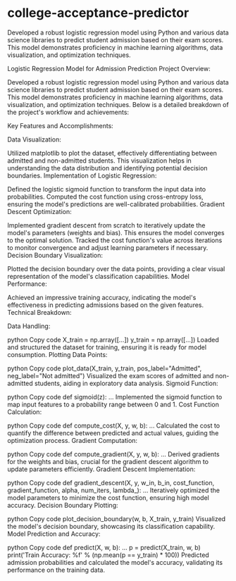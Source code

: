 # college-acceptance-predictor
Developed a robust logistic regression model using Python and various data science libraries to predict student admission based on their exam scores. This model demonstrates proficiency in machine learning algorithms, data visualization, and optimization techniques. 

Logistic Regression Model for Admission Prediction
Project Overview:

Developed a robust logistic regression model using Python and various data science libraries to predict student admission based on their exam scores. This model demonstrates proficiency in machine learning algorithms, data visualization, and optimization techniques. Below is a detailed breakdown of the project's workflow and achievements:

Key Features and Accomplishments:

Data Visualization:

Utilized matplotlib to plot the dataset, effectively differentiating between admitted and non-admitted students. This visualization helps in understanding the data distribution and identifying potential decision boundaries.
Implementation of Logistic Regression:

Defined the logistic sigmoid function to transform the input data into probabilities.
Computed the cost function using cross-entropy loss, ensuring the model's predictions are well-calibrated probabilities.
Gradient Descent Optimization:

Implemented gradient descent from scratch to iteratively update the model's parameters (weights and bias). This ensures the model converges to the optimal solution.
Tracked the cost function's value across iterations to monitor convergence and adjust learning parameters if necessary.
Decision Boundary Visualization:

Plotted the decision boundary over the data points, providing a clear visual representation of the model's classification capabilities.
Model Performance:

Achieved an impressive training accuracy, indicating the model's effectiveness in predicting admissions based on the given features.
Technical Breakdown:

Data Handling:

python
Copy code
X_train = np.array([...])
y_train = np.array([...])
Loaded and structured the dataset for training, ensuring it is ready for model consumption.
Plotting Data Points:

python
Copy code
plot_data(X_train, y_train, pos_label="Admitted", neg_label="Not admitted")
Visualized the exam scores of admitted and non-admitted students, aiding in exploratory data analysis.
Sigmoid Function:

python
Copy code
def sigmoid(z):
    ...
Implemented the sigmoid function to map input features to a probability range between 0 and 1.
Cost Function Calculation:

python
Copy code
def compute_cost(X, y, w, b):
    ...
Calculated the cost to quantify the difference between predicted and actual values, guiding the optimization process.
Gradient Computation:

python
Copy code
def compute_gradient(X, y, w, b):
    ...
Derived gradients for the weights and bias, crucial for the gradient descent algorithm to update parameters efficiently.
Gradient Descent Implementation:

python
Copy code
def gradient_descent(X, y, w_in, b_in, cost_function, gradient_function, alpha, num_iters, lambda_):
    ...
Iteratively optimized the model parameters to minimize the cost function, ensuring high model accuracy.
Decision Boundary Plotting:

python
Copy code
plot_decision_boundary(w, b, X_train, y_train)
Visualized the model's decision boundary, showcasing its classification capability.
Model Prediction and Accuracy:

python
Copy code
def predict(X, w, b):
    ...
p = predict(X_train, w, b)
print('Train Accuracy: %f' % (np.mean(p == y_train) * 100))
Predicted admission probabilities and calculated the model's accuracy, validating its performance on the training data.
